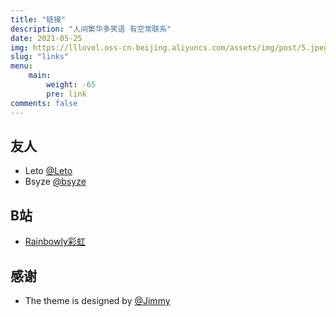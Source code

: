 ```yaml
---
title: "链接"
description: "人间繁华多笑语 有空常联系"
date: 2021-05-25
img: https://lllovol.oss-cn-beijing.aliyuncs.com/assets/img/post/5.jpeg
slug: "links"
menu:
    main:
        weight: -65
        pre: link
comments: false
---
```

## 友人
- Leto [@Leto](http://blog.letow.top/)
- Bsyze [@bsyze](http://www.bsyze.com/)

## B站
- [Rainbowly彩虹](https://space.bilibili.com/7857769)

## 感谢
- The theme is designed by  [@Jimmy](https://jimmycai.com/)